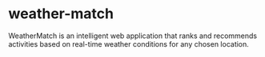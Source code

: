 # weather-match
WeatherMatch is an intelligent web application that ranks and recommends activities based on real-time weather conditions for any chosen location.
